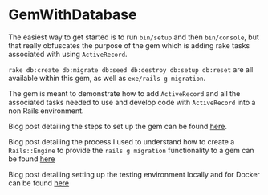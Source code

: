 # GemWithDatabase

The easiest way to get started is to run `bin/setup` and then `bin/console`,
but that really obfuscates the purpose of the gem which is adding rake tasks
associated with using `ActiveRecord`.

`rake db:create db:migrate db:seed db:destroy db:setup db:reset` are
all available within this gem, as well as `exe/rails g migration`. 

The gem is meant to demonstrate how to add `ActiveRecord` and all the associated
tasks needed to use and develop code with `ActiveRecord` into a non Rails environment.

Blog post detailing the steps to set up the gem can be found 
[here](https://jer-k.github.io/add-active-record-rake-tasks-to-gem/).

Blog post detailing the process I used to understand how to create a `Rails::Engine` to provide the `rails g migration` functionality to a gem can be found [here](https://jer-k.github.io/adding-rails-g-migration-to-a-gem/)

Blog post detailing setting up the testing environment locally and for Docker can be found [here](https://jer-k.github.io/testing-and-developer-scripts-for-active-record-gem/)

